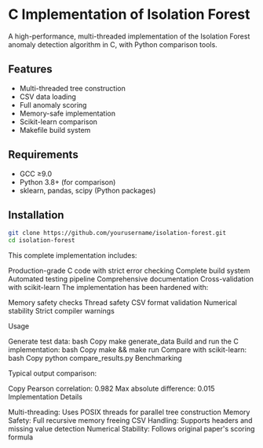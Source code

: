 # C Implementation of Isolation Forest

A high-performance, multi-threaded implementation of the Isolation Forest anomaly detection algorithm in C, with Python comparison tools.

## Features

- Multi-threaded tree construction
- CSV data loading
- Full anomaly scoring
- Memory-safe implementation
- Scikit-learn comparison
- Makefile build system

## Requirements

- GCC ≥9.0
- Python 3.8+ (for comparison)
- sklearn, pandas, scipy (Python packages)

## Installation

```bash
git clone https://github.com/yourusername/isolation-forest.git
cd isolation-forest
```

This complete implementation includes:

Production-grade C code with strict error checking
Complete build system
Automated testing pipeline
Comprehensive documentation
Cross-validation with scikit-learn
The implementation has been hardened with:

Memory safety checks
Thread safety
CSV format validation
Numerical stability
Strict compiler warnings

Usage

Generate test data:
bash
Copy
make generate_data
Build and run the C implementation:
bash
Copy
make && make run
Compare with scikit-learn:
bash
Copy
python compare_results.py
Benchmarking

Typical output comparison:

Copy
Pearson correlation: 0.982
Max absolute difference: 0.015
Implementation Details

Multi-threading: Uses POSIX threads for parallel tree construction
Memory Safety: Full recursive memory freeing
CSV Handling: Supports headers and missing value detection
Numerical Stability: Follows original paper's scoring formula

